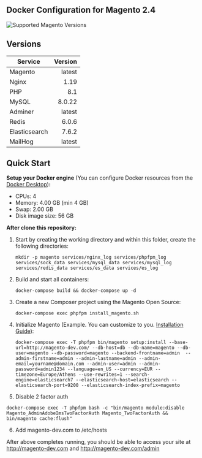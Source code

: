 ## Docker Configuration for Magento 2.4

<img src="https://img.shields.io/badge/magento-2.X-brightgreen.svg?logo=magento&longCache=true&style=flat-square" alt="Supported Magento Versions" />

## Versions

| Service       | Version |
| ------------- | ------: |
| Magento       |  latest |
| Nginx         |    1.19 |
| PHP           |     8.1 |
| MySQL         |  8.0.22 |
| Adminer       |  latest |
| Redis         |   6.0.6 |
| Elasticsearch |   7.6.2 |
| MailHog       |  latest |

## Quick Start

**Setup your Docker engine** (You can configure Docker resources from the [Docker Desktop](https://docs.docker.com/desktop/#configure-docker-desktop))**:**

- CPUs: 4
- Memory: 4.00 GB (min 4 GB)
- Swap: 2.00 GB
- Disk image size: 56 GB

**After clone this repository:**

1. Start by creating the working directory and within this folder, create the following directories:

   ```
   mkdir -p magento services/nginx_log services/phpfpm_log services/sock_data services/mysql_data services/mysql_log services/redis_data services/es_data services/es_log
   ```

2. Build and start all containers:

   ```
   docker-compose build && docker-compose up -d
   ```

3. Create a new Composer project using the Magento Open Source:

   ```
   docker-compose exec phpfpm install_magento.sh
   ```

4. Initialize Magento (Example. You can customize to you. [Installation Guide](https://experienceleague.adobe.com/docs/commerce-operations/installation-guide/advanced.html)):

   ```
   docker-compose exec -T phpfpm bin/magento setup:install --base-url=http://magento-dev.com/ --db-host=db --db-name=magento --db-user=magento --db-password=magento --backend-frontname=admin  --admin-firstname=admin --admin-lastname=admin --admin-email=yourname@domain.com --admin-user=admin --admin-password=admin1234 --language=en_US --currency=EUR --timezone=Europe/Athens --use-rewrites=1 --search-engine=elasticsearch7 --elasticsearch-host=elasticsearch --elasticsearch-port=9200 --elasticsearch-index-prefix=magento
   ```

5. Disable 2 factor auth

```
docker-compose exec -T phpfpm bash -c "bin/magento module:disable Magento_AdminAdobeImsTwoFactorAuth Magento_TwoFactorAuth && bin/magento cache:flush"

```

6. Add magento-dev.com to /etc/hosts

After above completes running, you should be able to access your site at http://magento-dev.com and http://magento-dev.com/admin
